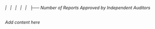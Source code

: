 ###### |   |   |   |   |   ├── Number of Reports Approved by Independent Auditors

*Add content here*